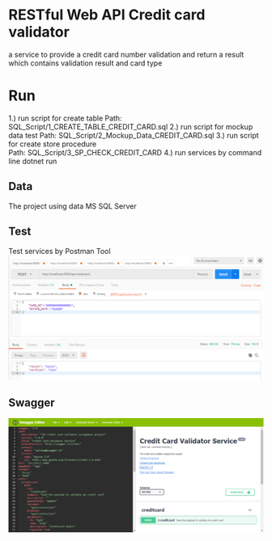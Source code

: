 # RESTful Web API Credit card validator
a service to provide a credit card number validation and return a result which contains validation result and card type


# Run
1.) run script for create table
Path: SQL_Script/1_CREATE_TABLE_CREDIT_CARD.sql
2.) run script for mockup data test
Path: SQL_Script/2_Mockup_Data_CREDIT_CARD.sql
3.) run script for create store procedure\
Path: SQL_Script/3_SP_CHECK_CREDIT_CARD
4.) run services by command line
 dotnet run

## Data

The project using data MS SQL Server

## Test
Test services by Postman Tool
![enter image description here](https://github.com/NareeratWo/RestAPI/blob/master/credit_card_project/README/Postman.png)

## Swagger
![enter image description here](https://github.com/NareeratWo/RestAPI/blob/master/credit_card_project/README/Swagger.png)



